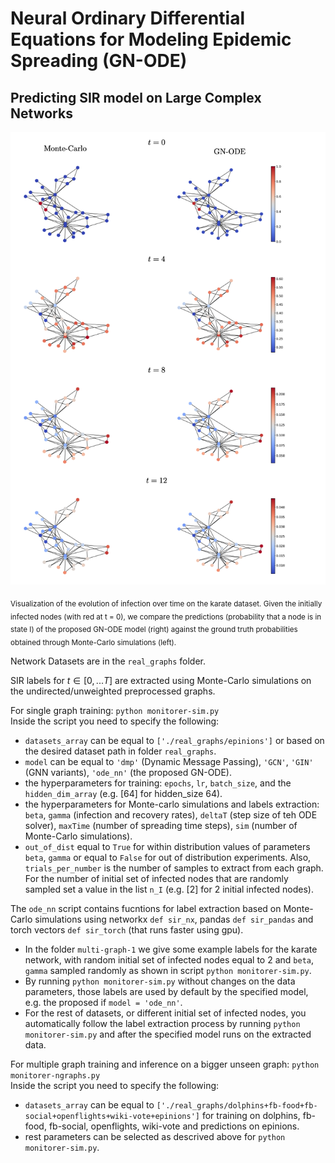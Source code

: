 # Neural Ordinary Differential Equations for Modeling Epidemic Spreading (GN-ODE)
## Predicting SIR model on Large Complex Networks

![This is an image](./images/sir_predictions_karate.png)

<sub>Visualization of the evolution of infection over time on the karate dataset. Given the initially infected nodes (with red at t = 0), we compare the predictions (probability that a node is in state I) of the proposed GN-ODE model (right) against the ground truth probabilities obtained through Monte-Carlo simulations (left).</sub>

Network Datasets are in the ```real_graphs``` folder.

SIR labels for $t \in [0,...T]$ are extracted using Monte-Carlo simulations on the undirected/unweighted preprocessed graphs.

For single graph training: `python monitorer-sim.py`  
Inside the script you need to specify the following:
- `datasets_array` can be equal to `['./real_graphs/epinions']` or based on the desired dataset path in folder `real_graphs`.
- `model` can be equal to `'dmp'` (Dynamic Message Passing), `'GCN'`, `'GIN'` (GNN variants), `'ode_nn'` (the proposed GN-ODE).
- the hyperparameters for training: `epochs`, `lr`, `batch_size`, and the `hidden_dim_array` (e.g. [64] for hidden_size 64).
- the hyperparameters for Monte-carlo simulations and labels extraction: `beta`, `gamma` (infection and recovery rates), `deltaT` (step size of teh ODE solver), `maxTime` (number of spreading time steps), `sim` (number of Monte-Carlo simulations).
- `out_of_dist` equal to `True` for within distribution values of parameters `beta`, `gamma` or equal to `False` for out of distribution experiments. Also, `trials_per_number` is the number of samples to extract from each graph. For the number of initial set of infected nodes that are randomly sampled set a value in the list `n_I` (e.g. [2] for 2 initial infected nodes).

The `ode_nn` script contains fucntions for label extraction based on Monte-Carlo simulations using networkx `def sir_nx`, pandas `def sir_pandas` and torch vectors `def sir_torch` (that runs faster using gpu).
- In the folder `multi-graph-1` we give some example labels for the karate network, with random initial set of infected nodes equal to 2 and `beta`, `gamma` sampled randomly as shown in script `python monitorer-sim.py`.
- By running `python monitorer-sim.py` without changes on the data parameters, those labels are used by default by the specified model, e.g. the proposed if `model = 'ode_nn'`.
- For the rest of datasets, or different initial set of infected nodes, you automatically follow the label extraction process by running `python monitorer-sim.py` and after the specified model runs on the extracted data.

For multiple graph training and inference on a bigger unseen graph: `python monitorer-ngraphs.py`  
Inside the script you need to specify the following:
- `datasets_array` can be equal to `['./real_graphs/dolphins+fb-food+fb-social+openflights+wiki-vote+epinions']` for training on dolphins, fb-food, fb-social, openflights, wiki-vote and predictions on epinions.
- rest parameters can be selected as descrived above for `python monitorer-sim.py`.